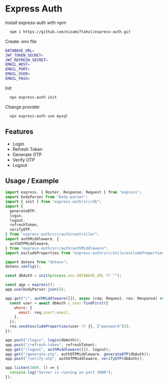 # Express Auth

Install express-auth with npm

```bash
  npm i https://github.com/nizamiftahul/express-auth.git
```

Create .env file

```bash
DATABASE_URL=
JWT_TOKEN_SECRET=
JWT_REFRESH_SECRET=
EMAIL_HOST=
EMAIL_PORT=
EMAIL_USER=
EMAIL_PASS=
```

Init

```bash
  npx express-auth init
```

Change provider

```bash
  npx express-auth use mysql
```

## Features

- Login
- Refresh Token
- Generate OTP
- Verify OTP
- Logout

## Usage / Example

```javascript
import express, { Router, Response, Request } from "express";
import bodyParser from "body-parser";
import { init } from "express-auth/src/db";
import {
  generateOTP,
  login,
  logout,
  refreshToken,
  verifyOTP,
} from "express-auth/src/auth/controller";
import authMiddleware, {
  authOTPMiddleware,
} from "express-auth/src/auth/authMiddleware";
import excludeProperties from "express-auth/src/utils/excludeProperties";

import dotenv from "dotenv";
dotenv.config();

const dbAuth = init(process.env.DATABASE_URL ?? "");

const app = express();
app.use(bodyParser.json());

app.get("/", authMiddleware([]), async (req: Request, res: Response) => {
  const user = await dbAuth.c_user.findFirst({
    where: {
      email: req.user?.email,
    },
  });
  res.send(excludeProperties(user ?? {}, ["password"]));
});

app.post("/login", login(dbAuth));
app.post("/refresh-token", refreshToken);
app.get("/logout", authMiddleware([]), logout);
app.get("/generate-otp", authOTPMiddleware, generateOTP(dbAuth));
app.post("/verify-otp", authOTPMiddleware, verifyOTP(dbAuth));

app.listen(3000, () => {
  console.log("Server is running on port 3000");
});
```
